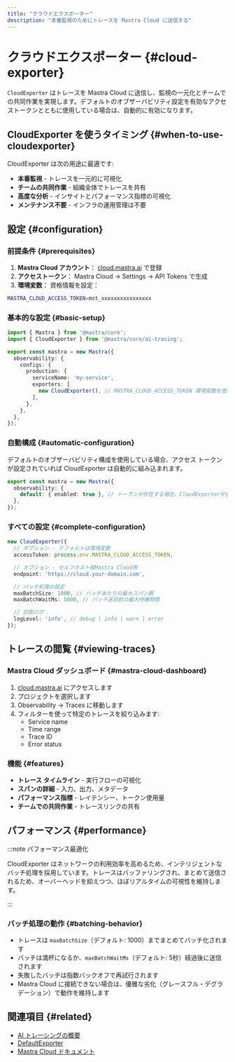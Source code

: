 ```yaml
---
title: "クラウドエクスポーター"
description: "本番監視のためにトレースを Mastra Cloud に送信する"
---
```


# クラウドエクスポーター \{#cloud-exporter\}

`CloudExporter` はトレースを Mastra Cloud に送信し、監視の一元化とチームでの共同作業を実現します。デフォルトのオブザーバビリティ設定を有効なアクセストークンとともに使用している場合は、自動的に有効になります。

## CloudExporter を使うタイミング \{#when-to-use-cloudexporter\}

CloudExporter は次の用途に最適です:

* **本番監視** - トレースを一元的に可視化
* **チームの共同作業** - 組織全体でトレースを共有
* **高度な分析** - インサイトとパフォーマンス指標の可視化
* **メンテナンス不要** - インフラの運用管理は不要

## 設定 \{#configuration\}

### 前提条件 \{#prerequisites\}

1. **Mastra Cloud アカウント**： [cloud.mastra.ai](https://cloud.mastra.ai) で登録
2. **アクセストークン**： Mastra Cloud → Settings → API Tokens で生成
3. **環境変数**： 資格情報を設定：

```bash filename=".env"
MASTRA_CLOUD_ACCESS_TOKEN=mst_xxxxxxxxxxxxxxxx
```

### 基本的な設定 \{#basic-setup\}

```typescript filename="src/mastra/index.ts"
import { Mastra } from '@mastra/core';
import { CloudExporter } from '@mastra/core/ai-tracing';

export const mastra = new Mastra({
  observability: {
    configs: {
      production: {
        serviceName: 'my-service',
        exporters: [
          new CloudExporter(), // MASTRA_CLOUD_ACCESS_TOKEN 環境変数を使用します
        ],
      },
    },
  },
});
```

### 自動構成 \{#automatic-configuration\}

デフォルトのオブザーバビリティ構成を使用している場合、アクセス トークンが設定されていれば CloudExporter は自動的に組み込まれます。

```typescript
export const mastra = new Mastra({
  observability: {
    default: { enabled: true }, // トークンが存在する場合、CloudExporterが自動的に含まれます
  },
});
```

### すべての設定 \{#complete-configuration\}

```typescript
new CloudExporter({
  // オプション - デフォルトは環境変数
  accessToken: process.env.MASTRA_CLOUD_ACCESS_TOKEN,

  // オプション - セルフホスト版Mastra Cloud用
  endpoint: 'https://cloud.your-domain.com',

  // バッチ処理の設定
  maxBatchSize: 1000, // バッチあたりの最大スパン数
  maxBatchWaitMs: 5000, // バッチ送信前の最大待機時間

  // 診断ログ
  logLevel: 'info', // debug | info | warn | error
});
```

## トレースの閲覧 \{#viewing-traces\}

### Mastra Cloud ダッシュボード \{#mastra-cloud-dashboard\}

1. [cloud.mastra.ai](https://cloud.mastra.ai) にアクセスします
2. プロジェクトを選択します
3. Observability → Traces に移動します
4. フィルターを使って特定のトレースを絞り込みます:
   * Service name
   * Time range
   * Trace ID
   * Error status

### 機能 \{#features\}

* **トレース タイムライン** - 実行フローの可視化
* **スパンの詳細** - 入力、出力、メタデータ
* **パフォーマンス指標** - レイテンシー、トークン使用量
* **チームでの共同作業** - トレースリンクの共有

## パフォーマンス \{#performance\}

:::note パフォーマンス最適化

CloudExporter はネットワークの利用効率を高めるため、インテリジェントなバッチ処理を採用しています。トレースはバッファリングされ、まとめて送信されるため、オーバーヘッドを抑えつつ、ほぼリアルタイムの可視性を維持します。

:::

### バッチ処理の動作 \{#batching-behavior\}

* トレースは `maxBatchSize`（デフォルト: 1000）までまとめてバッチ化されます
* バッチは満杯になるか、`maxBatchWaitMs`（デフォルト: 5秒）経過後に送信されます
* 失敗したバッチは指数バックオフで再試行されます
* Mastra Cloud に接続できない場合は、優雅な劣化（グレースフル・デグラデーション）で動作を維持します

## 関連項目 \{#related\}

* [AI トレーシングの概要](/docs/observability/ai-tracing/overview)
* [DefaultExporter](/docs/observability/ai-tracing/exporters/default)
* [Mastra Cloud ドキュメント](https://cloud.mastra.ai/docs)